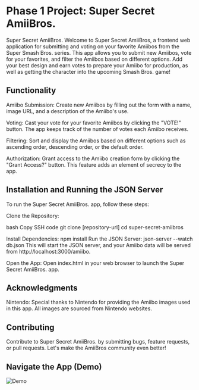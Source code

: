 # Phase 1 Project: Super Secret AmiiBros.
Super Secret AmiiBros.
Welcome to Super Secret AmiiBros, a frontend web application for submitting and voting on your favorite Amiibos from the Super Smash Bros. series. This app allows you to submit new Amiibos, vote for your favorites, and filter the Amiibos based on different options. Add your best design and earn votes to prepare your Amiibo for production, as well as getting the character into the upcoming Smash Bros. game!

## Functionality
Amiibo Submission: Create new Amiibos by filling out the form with a name, image URL, and a description of the Amiibo's use.

Voting: Cast your vote for your favorite Amiibos by clicking the "VOTE!" button. The app keeps track of the number of votes each Amiibo receives.

Filtering: Sort and display the Amiibos based on different options such as ascending order, descending order, or the default order.

Authorization: Grant access to the Amiibo creation form by clicking the "Grant Access?" button. This feature adds an element of secrecy to the app.

## Installation and Running the JSON Server
To run the Super Secret AmiiBros. app, follow these steps:

Clone the Repository:

bash
Copy SSH code 
git clone [repository-url]
cd super-secret-amiibros

Install Dependencies:
npm install
Run the JSON Server:
json-server --watch db.json
This will start the JSON server, and your Amiibo data will be served from http://localhost:3000/amiibo.

Open the App:
Open index.html in your web browser to launch the Super Secret AmiiBros. app.

## Acknowledgments
Nintendo: Special thanks to Nintendo for providing the Amiibo images used in this app. All images are sourced from Nintendo websites.

## Contributing
Contribute to Super Secret AmiiBros. by submitting bugs, feature requests, or pull requests. Let's make the AmiiBros community even better!

## Navigate the App (Demo)
![Demo](Phase1ProjectGif.gif)


